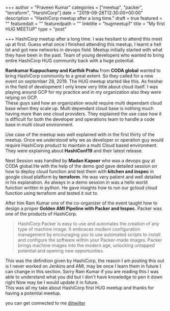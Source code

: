 +++
author = "Praveen Kumar"
categories = ["meetup", "packer", "terraform", "HarshiCorp"]
date = "2019-09-28T12:30:00+00:00"
description = "HashiCorp meetup after a long time."
draft = true
featured = ""
featuredalt = ""
featuredpath = ""
linktitle = "hugmeetup1"
title = "My first HUG MEETUP"
type = "post"

+++
HashiCorp meetup after a long time. I was hesitant to attend this meet up at first. Guess what once I finished attending this meetup, I learnt a hell lot and got new networks in devops field. Meetup initially started with what they have been in the past. Team of young developers who wanted to bring entire HashiCorp HUG community back with a huge potential.

   
**Ramkumar Kuppuchamy and Karthik Prahu** from **CODA global** wanted to bring HashiCorp community to a great extent. So they called for a new event on september 28, 2019. The HUG meetup started like this. As fresher in the field of development I only knew very little about cloud itself. I was playing around GCP for my practice and in my organization also they were relying on GCP.  
These guys said how an organization would require multi dependant cloud base when they scale up. Multi dependant cloud base is nothing much having more than one cloud providers. They explained the use case how it is difficult for both the developer and operations team to handle a code base in multi cloud environment.

Use case of the meetup was well explained with in the first thirty of the meetup. Once we understood why we as developer or operation guy would require HashiCorp product to maintain a multi Cloud based environment. They were explaining about **HashiConf19** and their latest release.

Next Session was handled by **Madan Kapoor** who was a devops guy at CODA global.He with the help of the demo god gave detailed session on how to deploy cloud function and test them with **kitchen and inspec** in google cloud platform by **terraform**. He was very patient and well detailed in his explanation. As always in a demo session in was a hello world function written in python. He gave insights how to run our gcloud cloud function using terraform and tested it out to.

After him Ram Kumar one of the co-organizer of the event taught how to design a proper **Golden AMI Pipeline with Packer and Inspec**. Packer was one of the products of HashiCorp. 

> HashiCorp Packer is easy to use and automates the creation of any type of machine image. It embraces modern configuration management by encouraging you to use automated scripts to install and configure the software within your Packer-made images. Packer brings machine images into the modern age, unlocking untapped potential and opening new opportunities.

  
This was the definition given by HashiCorp, the reason I am posting this out is I never worked on Jenkins and AMI, may be once I learn them in future I can change in this section. Sorry Ram Kumar if you are reading this I was able to understand what you did but I don't have knowledge to pen it down right Now may be I would update it in future.  
This was all my take about HashiCorp first HUG meetup and thanks for having a potential meetup.

you can get connected to me [@twiiter](https://twitter.com/praveenpkg8 "Twitter")